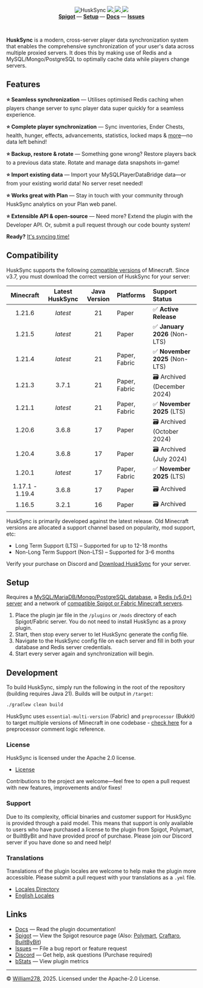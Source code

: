 <!--suppress ALL -->
<p align="center">
    <img src="images/banner.png" alt="HuskSync" />
    <a href="https://github.com/WiIIiam278/HuskSync/actions/workflows/ci.yml">
        <img src="https://img.shields.io/github/actions/workflow/status/WiIIiam278/HuskSync/ci.yml?branch=master&logo=github"/>
    </a>
    <a href="https://repo.william278.net/#/releases/net/william278/husksync/">
        <img src="https://repo.william278.net/api/badge/latest/releases/net/william278/husksync/husksync-common?color=00fb9a&name=Maven&prefix=v" />
    </a>
    <a href="https://discord.gg/tVYhJfyDWG">
        <img src="https://img.shields.io/discord/818135932103557162.svg?label=&logo=discord&logoColor=fff&color=7389D8&labelColor=6A7EC2" />
    </a> 
    <br/>
    <b>
        <a href="https://www.spigotmc.org/resources/husksync.97144/">Spigot</a>
    </b> —
    <b>
        <a href="https://william278.net/docs/husksync/setup">Setup</a>
    </b> — 
    <b>
        <a href="https://william278.net/docs/husksync/">Docs</a>
    </b> — 
    <b>
        <a href="https://github.com/WiIIiam278/HuskSync/issues">Issues</a>
    </b>
</p>
<br/>

**HuskSync** is a modern, cross-server player data synchronization system that enables the comprehensive synchronization of your user's data across multiple proxied servers. It does this by making use of Redis and a MySQL/Mongo/PostgreSQL to optimally cache data while players change servers.

## Features
**⭐ Seamless synchronization** &mdash; Utilises optimised Redis caching when players change server to sync player data super quickly for a seamless experience.

**⭐ Complete player synchronization** &mdash; Sync inventories, Ender Chests, health, hunger, effects, advancements, statistics, locked maps & [more](https://william278.net/docs/husksync/sync-features)—no data left behind!

**⭐ Backup, restore & rotate** &mdash; Something gone wrong? Restore players back to a previous data state. Rotate and manage data snapshots in-game!

**⭐ Import existing data** &mdash; Import your MySQLPlayerDataBridge data—or from your existing world data! No server reset needed!

**⭐ Works great with Plan** &mdash; Stay in touch with your community through HuskSync analytics on your Plan web panel.

**⭐ Extensible API & open-source** &mdash; Need more? Extend the plugin with the Developer API. Or, submit a pull request through our code bounty system!

**Ready?** [It's syncing time!](https://william278.net/docs/husksync/setup)

## Compatibility
HuskSync supports the following [compatible versions](https://william278.net/docs/husksync/compatibility) of Minecraft. Since v3.7, you must download the correct version of HuskSync for your server:

|    Minecraft    | Latest HuskSync | Java Version | Platforms     | Support Status                |
|:---------------:|:---------------:|:------------:|:--------------|:------------------------------|
|     1.21.6      |    _latest_     |      21      | Paper         | ✅ **Active Release**          |
|     1.21.5      |    _latest_     |      21      | Paper         | ✅ **January 2026** (Non-LTS)  |
|     1.21.4      |    _latest_     |      21      | Paper, Fabric | ✅ **November 2025** (Non-LTS) |
|     1.21.3      |      3.7.1      |      21      | Paper, Fabric | 🗃️ Archived (December 2024)  |
|     1.21.1      |    _latest_     |      21      | Paper, Fabric | ✅ **November 2025** (LTS)     |
|     1.20.6      |      3.6.8      |      17      | Paper         | 🗃️ Archived (October 2024)   |
|     1.20.4      |      3.6.8      |      17      | Paper         | 🗃️ Archived (July 2024)      |
|     1.20.1      |    _latest_     |      17      | Paper, Fabric | ✅ **November 2025** (LTS)     |
| 1.17.1 - 1.19.4 |      3.6.8      |      17      | Paper         | 🗃️ Archived                  |
|     1.16.5      |      3.2.1      |      16      | Paper         | 🗃️ Archived                  |

HuskSync is primarily developed against the latest release. Old Minecraft versions are allocated a support channel based on popularity, mod support, etc:

* Long Term Support (LTS) &ndash; Supported for up to 12-18 months
* Non-Long Term Support (Non-LTS) &ndash; Supported for 3-6 months

Verify your purchase on Discord and [Download HuskSync](https://william278.net/project/husksync/download) for your server.

## Setup
Requires a [MySQL/MariaDB/Mongo/PostgreSQL database](https://william278.net/docs/husksync/database), a [Redis (v5.0+) server]((https://william278.net/docs/husksync/redis)) and a network of [compatible Spigot or Fabric Minecraft servers](https://william278.net/docs/husksync/compatibility).

1. Place the plugin jar file in the `/plugins` or `/mods` directory of each Spigot/Fabric server. You do not need to install HuskSync as a proxy plugin.
2. Start, then stop every server to let HuskSync generate the config file.
3. Navigate to the HuskSync config file on each server and fill in both your database and Redis server credentials.
4. Start every server again and synchronization will begin.

## Development
To build HuskSync, simply run the following in the root of the repository (building requires Java 21). Builds will be output in `/target`:

```bash
./gradlew clean build
```

HuskSync uses `essential-multi-version` (Fabric) and `preprocessor` (Bukkit) to target multiple versions of Minecraft in one codebase - [check here](https://github.com/WiIIiam278/PreProcessor?tab=readme-ov-file#code-example) for a preprocessor comment logic reference.

### License
HuskSync is licensed under the Apache 2.0 license.

- [License](https://github.com/WiIIiam278/HuskSync/blob/master/LICENSE)

Contributions to the project are welcome&mdash;feel free to open a pull request with new features, improvements and/or fixes!

### Support
Due to its complexity, official binaries and customer support for HuskSync is provided through a paid model. This means that support is only available to users who have purchased a license to the plugin from Spigot, Polymart, or BuiltByBit and have provided proof of purchase. Please join our Discord server if you have done so and need help!

### Translations
Translations of the plugin locales are welcome to help make the plugin more accessible. Please submit a pull request with your translations as a `.yml` file.

- [Locales Directory](https://github.com/WiIIiam278/HuskSync/tree/master/common/src/main/resources/locales)
- [English Locales](https://github.com/WiIIiam278/HuskSync/tree/master/common/src/main/resources/locales/en-gb.yml)

## Links
- [Docs](https://william278.net/docs/husksync/) &mdash; Read the plugin documentation!
- [Spigot](https://www.spigotmc.org/resources/husksync.97144/) &mdash; View the Spigot resource page (Also: [Polymart](https://polymart.org/resource/husksync.1634), [Craftaro](https://craftaro.com/marketplace/product/husksync.758), [BuiltByBit](https://builtbybit.com/resources/husksync.34956/))
- [Issues](https://github.com/WiIIiam278/HuskSync/issues) &mdash; File a bug report or feature request
- [Discord](https://discord.gg/tVYhJfyDWG) &mdash; Get help, ask questions (Purchase required)
- [bStats](https://bstats.org/plugin/bukkit/HuskSync%20-%20Bukkit/13140) &mdash; View plugin metrics

---
&copy; [William278](https://william278.net/), 2025. Licensed under the Apache-2.0 License.
